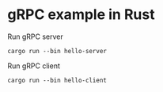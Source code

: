 # gRPC example in Rust

Run gRPC server
```
cargo run --bin hello-server
```

Run gRPC client
```
cargo run --bin hello-client
```
